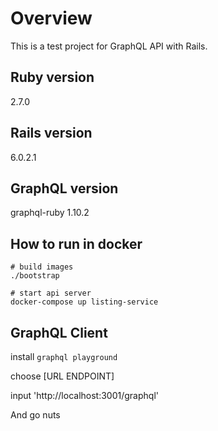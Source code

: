 # Overview
This is a test project for GraphQL API with Rails.

## Ruby version
2.7.0

## Rails version
6.0.2.1

## GraphQL version
graphql-ruby 1.10.2


## How to run in docker

```base
# build images
./bootstrap

# start api server
docker-compose up listing-service

```

## GraphQL Client

install `graphql playground`

choose [URL ENDPOINT]

input 'http://localhost:3001/graphql'

And go nuts